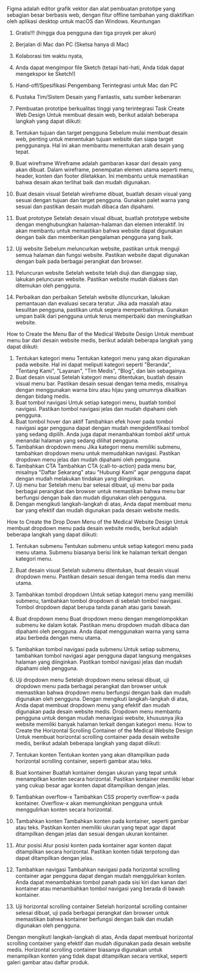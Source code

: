 Figma adalah editor grafik vektor dan alat pembuatan prototipe yang sebagian besar berbasis web, dengan fitur offline tambahan yang diaktifkan oleh aplikasi desktop untuk macOS dan Windows.
Keuntungan
1.	Gratis!!! (hingga dua pengguna dan tiga proyek per akun)
2.	Berjalan di Mac dan PC (Sketsa hanya di Mac)
3.	Kolaborasi tim waktu nyata,
4.	Anda dapat mengimpor file Sketch (tetapi hati-hati, Anda tidak dapat mengekspor ke Sketch!)
5.	Hand-off/Spesifikasi Pengembang Terintegrasi untuk Mac dan PC   
6.	Pustaka Tim/Sistem Desain yang Fantastis, satu sumber kebenaran
7.	Pembuatan prototipe berkualitas tinggi yang terintegrasi
Task Create Web Design
Untuk membuat desain web, berikut adalah beberapa langkah yang dapat diikuti:
1.	Tentukan tujuan dan target pengguna
Sebelum mulai membuat desain web, penting untuk menentukan tujuan website dan siapa target penggunanya. Hal ini akan membantu menentukan arah desain yang tepat.
2.	Buat wireframe
Wireframe adalah gambaran kasar dari desain yang akan dibuat. Dalam wireframe, penempatan elemen utama seperti menu, header, konten dan footer diletakkan. Ini membantu untuk memastikan bahwa desain akan terlihat baik dan mudah digunakan.
3.	Buat desain visual
Setelah wireframe dibuat, buatlah desain visual yang sesuai dengan tujuan dan target pengguna. Gunakan palet warna yang sesuai dan pastikan desain mudah dibaca dan dipahami.
4.	Buat prototype
Setelah desain visual dibuat, buatlah prototype website dengan menghubungkan halaman-halaman dan elemen interaktif. Ini akan membantu untuk memastikan bahwa website dapat digunakan dengan baik dan memberikan pengalaman pengguna yang baik.

5.	Uji website
Sebelum meluncurkan website, pastikan untuk menguji semua halaman dan fungsi website. Pastikan website dapat digunakan dengan baik pada berbagai perangkat dan browser.
6.	Peluncuran website
Setelah website telah diuji dan dianggap siap, lakukan peluncuran website. Pastikan website mudah diakses dan ditemukan oleh pengguna.
7.	Perbaikan dan perbaikan
Setelah website diluncurkan, lakukan pemantauan dan evaluasi secara teratur. Jika ada masalah atau kesulitan pengguna, pastikan untuk segera memperbaikinya. Gunakan umpan balik dari pengguna untuk terus memperbaiki dan meningkatkan website.

How to Create the Menu Bar of the Medical Website Design 
Untuk membuat menu bar dari desain website medis, berikut adalah beberapa langkah yang dapat diikuti:
1.	Tentukan kategori menu
Tentukan kategori menu yang akan digunakan pada website. Hal ini dapat meliputi kategori seperti "Beranda", "Tentang Kami", "Layanan", "Tim Medis", "Blog", dan lain sebagainya.
2.	Buat desain visual
Setelah kategori menu ditentukan, buatlah desain visual menu bar. Pastikan desain sesuai dengan tema medis, misalnya dengan menggunakan warna biru atau hijau yang umumnya dikaitkan dengan bidang medis.
3.	Buat tombol navigasi
Untuk setiap kategori menu, buatlah tombol navigasi. Pastikan tombol navigasi jelas dan mudah dipahami oleh pengguna.
4.	Buat tombol hover dan aktif
Tambahkan efek hover pada tombol navigasi agar pengguna dapat dengan mudah mengidentifikasi tombol yang sedang dipilih. Anda juga dapat menambahkan tombol aktif untuk menandai halaman yang sedang dilihat pengguna.
5.	Tambahkan dropdown menu
Jika kategori menu memiliki submenu, tambahkan dropdown menu untuk memudahkan navigasi. Pastikan dropdown menu jelas dan mudah dipahami oleh pengguna.
6.	Tambahkan CTA
Tambahkan CTA (call-to-action) pada menu bar, misalnya "Daftar Sekarang" atau "Hubungi Kami" agar pengguna dapat dengan mudah melakukan tindakan yang diinginkan.
7.	Uji menu bar
Setelah menu bar selesai dibuat, uji menu bar pada berbagai perangkat dan browser untuk memastikan bahwa menu bar berfungsi dengan baik dan mudah digunakan oleh pengguna.
8.	Dengan mengikuti langkah-langkah di atas, Anda dapat membuat menu bar yang efektif dan mudah digunakan pada desain website medis.

How to Create the Drop Down Menu of the Medical Website Design 
Untuk membuat dropdown menu pada desain website medis, berikut adalah beberapa langkah yang dapat diikuti:

1.	Tentukan submenu
Tentukan submenu untuk setiap kategori menu pada menu utama. Submenu biasanya berisi link ke halaman terkait dengan kategori menu.
2.	Buat desain visual
Setelah submenu ditentukan, buat desain visual dropdown menu. Pastikan desain sesuai dengan tema medis dan menu utama.



3.	Tambahkan tombol dropdown
Untuk setiap kategori menu yang memiliki submenu, tambahkan tombol dropdown di sebelah tombol navigasi. Tombol dropdown dapat berupa tanda panah atau garis bawah.
4.	Buat dropdown menu
Buat dropdown menu dengan mengelompokkan submenu ke dalam kotak. Pastikan menu dropdown mudah dibaca dan dipahami oleh pengguna. Anda dapat menggunakan warna yang sama atau berbeda dengan menu utama.
5.	Tambahkan tombol navigasi pada submenu
Untuk setiap submenu, tambahkan tombol navigasi agar pengguna dapat langsung mengakses halaman yang diinginkan. Pastikan tombol navigasi jelas dan mudah dipahami oleh pengguna.
6.	Uji dropdown menu
Setelah dropdown menu selesai dibuat, uji dropdown menu pada berbagai perangkat dan browser untuk memastikan bahwa dropdown menu berfungsi dengan baik dan mudah digunakan oleh pengguna.
Dengan mengikuti langkah-langkah di atas, Anda dapat membuat dropdown menu yang efektif dan mudah digunakan pada desain website medis. Dropdown menu membantu pengguna untuk dengan mudah menavigasi website, khususnya jika website memiliki banyak halaman terkait dengan kategori menu.
How to Create the Horizontal Scrolling Container of the Medical Website Design
Untuk membuat horizontal scrolling container pada desain website medis, berikut adalah beberapa langkah yang dapat diikuti:

1.	Tentukan konten
Tentukan konten yang akan ditampilkan pada horizontal scrolling container, seperti gambar atau teks.
2.	Buat kontainer
Buatlah kontainer dengan ukuran yang tepat untuk menampilkan konten secara horizontal. Pastikan kontainer memiliki lebar yang cukup besar agar konten dapat ditampilkan dengan jelas.
3.	Tambahkan overflow-x
Tambahkan CSS property overflow-x pada kontainer. Overflow-x akan memungkinkan pengguna untuk menggulirkan konten secara horizontal.
4.	Tambahkan konten
Tambahkan konten pada kontainer, seperti gambar atau teks. Pastikan konten memiliki ukuran yang tepat agar dapat ditampilkan dengan jelas dan sesuai dengan ukuran kontainer.
5.	Atur posisi
Atur posisi konten pada kontainer agar konten dapat ditampilkan secara horizontal. Pastikan konten tidak terpotong dan dapat ditampilkan dengan jelas.

6.	Tambahkan navigasi
Tambahkan navigasi pada horizontal scrolling container agar pengguna dapat dengan mudah menggulirkan konten. Anda dapat menambahkan tombol panah pada sisi kiri dan kanan dari kontainer atau menambahkan tombol navigasi yang berada di bawah kontainer.
7.	Uji horizontal scrolling container
Setelah horizontal scrolling container selesai dibuat, uji pada berbagai perangkat dan browser untuk memastikan bahwa kontainer berfungsi dengan baik dan mudah digunakan oleh pengguna.

Dengan mengikuti langkah-langkah di atas, Anda dapat membuat horizontal scrolling container yang efektif dan mudah digunakan pada desain website medis. Horizontal scrolling container biasanya digunakan untuk menampilkan konten yang tidak dapat ditampilkan secara vertikal, seperti galeri gambar atau daftar produk.
